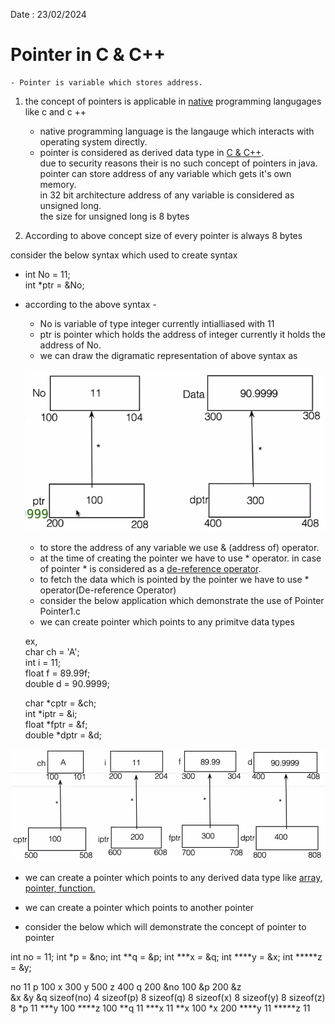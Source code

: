 Date : 23/02/2024


# Pointer in C & C++
    - Pointer is variable which stores address.

1) the concept of pointers is applicable in <u>native</u> programming langugages like c and c ++ 
    - native programming language is the langauge which interacts with operating system directly.
    - pointer is considered as derived data type in <u>C & C++</u>.<br>
    due to security reasons their is no such concept of pointers in java.<br> 
     pointer can store address of any variable which gets it's own memory.<br>
     in 32 bit architecture address of any variable is considered as unsigned long.<br>
     the size for unsigned long is 8 bytes

2) According to above concept size of every pointer is always 8 bytes 

consider the below syntax which used to create syntax

- int No = 11; <br>
 int *ptr = &No;
- according to the above syntax -
    - No is variable of type integer currently intialliased with 11
    - ptr is pointer which holds the address of integer currently it holds the address of No.
    - we can draw the digramatic representation of above syntax as

    ![alt text](image.png)
    - to store the address of any variable we use & (address of) operator.
    - at the time of creating the pointer we have to use * operator. in case of pointer * is considered as a <u> de-reference operator</u>.
    - to fetch the data which is pointed by the pointer we have to use * operator(De-reference Operator)
    - consider the below application which demonstrate the use of Pointer
    Pointer1.c
    - we can create pointer which points to any  primitve data types
    
    ex,<br>
    char ch = 'A';<br>
    int i = 11;<br>
    float f = 89.99f;<br>
    double d = 90.9999;<br>

    char *cptr = &ch;<br>
    int *iptr = &i;<br>
    float *fptr = &f;<br>
    double *dptr = &d;<br>

![alt text](image-1.png)

- we can create a pointer which points to any derived data type like <u> array, pointer, function.</u>

- we can create a pointer which points to another pointer 

- consider the below  which will demonstrate the concept of pointer to pointer

int no = 11;
int *p = &no;
int **q = &p;
int ***x = &q;
int ****y = &x;
int *****z = &y;



no              11
p               100
x               300
y               500
z               400
q               200
&no             100
&p              200
&z              
&x
&y
&q
sizeof(no)      4
sizeof(p)       8
sizeof(q)       8
sizeof(x)       8
sizeof(y)       8
sizeof(z)       8
*p              11
***y            100
****z           100
**q             11 
***x            11
**x             100
*x              200
****y           11
*****z          11